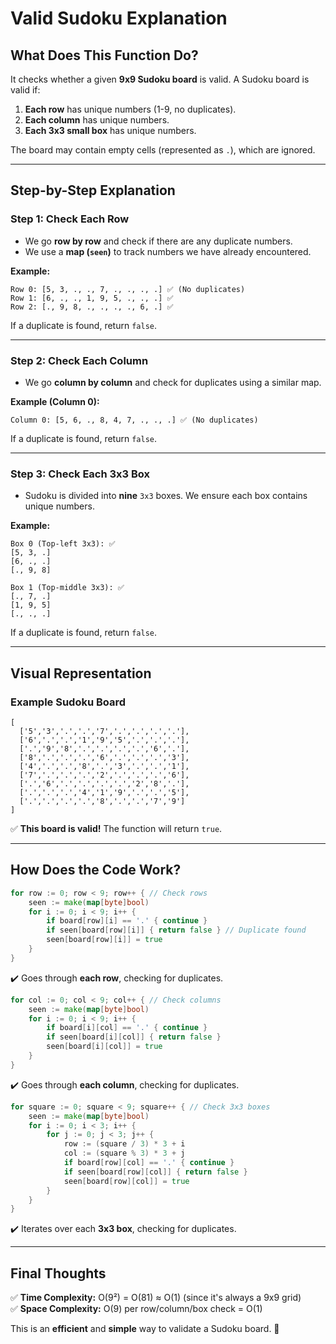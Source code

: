 # Valid Sudoku Explanation

## What Does This Function Do?
It checks whether a given **9x9 Sudoku board** is valid. A Sudoku board is valid if:
1. **Each row** has unique numbers (1-9, no duplicates).
2. **Each column** has unique numbers.
3. **Each 3x3 small box** has unique numbers.

The board may contain empty cells (represented as `.`), which are ignored.

---

## Step-by-Step Explanation

### Step 1: Check Each Row
- We go **row by row** and check if there are any duplicate numbers.
- We use a **map (`seen`)** to track numbers we have already encountered.

**Example:**
```
Row 0: [5, 3, ., ., 7, ., ., ., .] ✅ (No duplicates)
Row 1: [6, ., ., 1, 9, 5, ., ., .] ✅
Row 2: [., 9, 8, ., ., ., ., 6, .] ✅
```
If a duplicate is found, return `false`.

---

### Step 2: Check Each Column
- We go **column by column** and check for duplicates using a similar map.

**Example (Column 0):**
```
Column 0: [5, 6, ., 8, 4, 7, ., ., .] ✅ (No duplicates)
```
If a duplicate is found, return `false`.

---

### Step 3: Check Each 3x3 Box
- Sudoku is divided into **nine** `3x3` boxes. We ensure each box contains unique numbers.

**Example:**
```
Box 0 (Top-left 3x3): ✅
[5, 3, .]
[6, ., .]
[., 9, 8]

Box 1 (Top-middle 3x3): ✅
[., 7, .]
[1, 9, 5]
[., ., .]
```
If a duplicate is found, return `false`.

---

## Visual Representation

### Example Sudoku Board
```
[
  ['5','3','.','.','7','.','.','.','.'],
  ['6','.','.','1','9','5','.','.','.'],
  ['.','9','8','.','.','.','.','6','.'],
  ['8','.','.','.','6','.','.','.','3'],
  ['4','.','.','8','.','3','.','.','1'],
  ['7','.','.','.','2','.','.','.','6'],
  ['.','6','.','.','.','.','2','8','.'],
  ['.','.','.','4','1','9','.','.','5'],
  ['.','.','.','.','8','.','.','7','9']
]
```
✅ **This board is valid!** The function will return `true`.

---

## How Does the Code Work?
```go
for row := 0; row < 9; row++ { // Check rows
    seen := make(map[byte]bool)
    for i := 0; i < 9; i++ {
        if board[row][i] == '.' { continue }
        if seen[board[row][i]] { return false } // Duplicate found
        seen[board[row][i]] = true
    }
}
```
✔️ Goes through **each row**, checking for duplicates.

```go
for col := 0; col < 9; col++ { // Check columns
    seen := make(map[byte]bool)
    for i := 0; i < 9; i++ {
        if board[i][col] == '.' { continue }
        if seen[board[i][col]] { return false }
        seen[board[i][col]] = true
    }
}
```
✔️ Goes through **each column**, checking for duplicates.

```go
for square := 0; square < 9; square++ { // Check 3x3 boxes
    seen := make(map[byte]bool)
    for i := 0; i < 3; i++ {
        for j := 0; j < 3; j++ {
            row := (square / 3) * 3 + i
            col := (square % 3) * 3 + j
            if board[row][col] == '.' { continue }
            if seen[board[row][col]] { return false }
            seen[board[row][col]] = true
        }
    }
}
```
✔️ Iterates over each **3x3 box**, checking for duplicates.

---

## Final Thoughts
✅ **Time Complexity:** O(9²) = O(81) ≈ O(1) (since it's always a 9x9 grid)  
✅ **Space Complexity:** O(9) per row/column/box check = O(1)  

This is an **efficient** and **simple** way to validate a Sudoku board. 🚀

